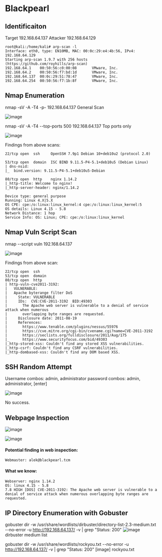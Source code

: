 # Blackpearl 

## Identificaiton

Target 192.168.64.137 
Attacker 192.168.64.129

    root@kali:/home/kali# arp-scan -l
    Interface: eth0, type: EN10MB, MAC: 00:0c:29:e4:4b:56, IPv4: 192.168.64.129
    Starting arp-scan 1.9.7 with 256 hosts (https://github.com/royhills/arp-scan)
    192.168.64.1    00:50:56:c0:00:08       VMware, Inc.
    192.168.64.2    00:50:56:f7:bd:1d       VMware, Inc.
    192.168.64.137  00:0c:29:51:78:47       VMware, Inc.
    192.168.64.254  00:50:56:f7:1b:8f       VMware, Inc.

## Nmap Enumeration

nmap -sV -A -T4 -p- 192.168.64.137
General Scan

![image](https://github.com/user-attachments/assets/42947c0a-610f-4839-a618-bac014163784)

nmap -sV -A -T4 --top-ports 500 192.168.64.137
Top ports only

![image](https://github.com/user-attachments/assets/50505bab-9370-42c2-9ac2-407e46354818)

Findings from above scans: 

    22/tcp open  ssh     OpenSSH 7.9p1 Debian 10+deb10u2 (protocol 2.0)

    53/tcp open  domain  ISC BIND 9.11.5-P4-5.1+deb10u5 (Debian Linux)
    | dns-nsid: 
    |_  bind.version: 9.11.5-P4-5.1+deb10u5-Debian
    
    80/tcp open  http    nginx 1.14.2
    |_http-title: Welcome to nginx!
    |_http-server-header: nginx/1.14.2

    Device type: general purpose
    Running: Linux 4.X|5.X
    OS CPE: cpe:/o:linux:linux_kernel:4 cpe:/o:linux:linux_kernel:5
    OS details: Linux 4.15 - 5.8
    Network Distance: 1 hop
    Service Info: OS: Linux; CPE: cpe:/o:linux:linux_kernel

## Nmap Vuln Script Scan

nmap --script vuln 192.168.64.137

![image](https://github.com/user-attachments/assets/d9dce5db-04da-42d1-be4a-eba7c3671ddd)

Findings from above scan:

    22/tcp open  ssh
    53/tcp open  domain
    80/tcp open  http
    | http-vuln-cve2011-3192: 
    |   VULNERABLE:
    |   Apache byterange filter DoS
    |     State: VULNERABLE
    |     IDs:  CVE:CVE-2011-3192  BID:49303
    |       The Apache web server is vulnerable to a denial of service attack when numerous
    |       overlapping byte ranges are requested.
    |     Disclosure date: 2011-08-19
    |     References:
    |       https://www.tenable.com/plugins/nessus/55976
    |       https://cve.mitre.org/cgi-bin/cvename.cgi?name=CVE-2011-3192
    |       https://seclists.org/fulldisclosure/2011/Aug/175
    |_      https://www.securityfocus.com/bid/49303
    |_http-stored-xss: Couldn't find any stored XSS vulnerabilities.
    |_http-csrf: Couldn't find any CSRF vulnerabilities.
    |_http-dombased-xss: Couldn't find any DOM based XSS.

## SSH Random Attempt
Username combos: admin, administrator
password combos: admin, administrator, [enter]

![image](https://github.com/user-attachments/assets/c9a9133e-78e5-459b-9556-3efce0474f84)

No success.

## Webpage Inspection

![image](https://github.com/user-attachments/assets/5e4dc761-707c-42db-93d3-61bb19452815)

![image](https://github.com/user-attachments/assets/b56d0fec-0f7b-4f3a-9684-f713529bb2ec)

#### Potential finding in web inspection:
    Webmaster: alek@blackpearl.tcm 

#### What we know:
    Webserver: nginx 1.14.2
    OS: linux 4.15 - 5.8
    7.8 HIGH [DOS] CVE-2011-3192: The Apache web server is vulnerable to a denial of service attack when numerous overlapping byte ranges are requested.

## IP Directory Enumeration with Gobuster

gobuster dir -w /usr/share/wordlists/dirbuster/directory-list-2.3-medium.txt --no-error -u http://192.168.64.137/ -v | grep "Status: 200" 
![image](https://github.com/user-attachments/assets/13d436f2-30ac-41ee-85d4-9ae62b6def33)
dirbuster medium list

gobuster dir -w /usr/share/wordlists/rockyou.txt --no-error -u http://192.168.64.137/ -v | grep "Status: 200" 
[image]
rockyou.txt
